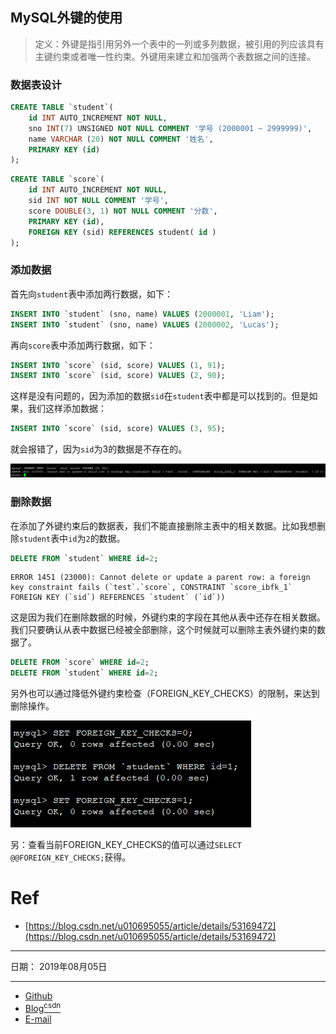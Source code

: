 ## MySQL外键的使用

> 定义：外键是指引用另外一个表中的一列或多列数据，被引用的列应该具有主键约束或者唯一性约束。外键用来建立和加强两个表数据之间的连接。

### 数据表设计

```sql
CREATE TABLE `student`(
    id INT AUTO_INCREMENT NOT NULL,
    sno INT(7) UNSIGNED NOT NULL COMMENT '学号 (2000001 ~ 2999999)',
    name VARCHAR (20) NOT NULL COMMENT '姓名',
    PRIMARY KEY (id)
);
```

```sql
CREATE TABLE `score`(
    id INT AUTO_INCREMENT NOT NULL,
    sid INT NOT NULL COMMENT '学号',
    score DOUBLE(3, 1) NOT NULL COMMENT '分数',
    PRIMARY KEY (id),
    FOREIGN KEY (sid) REFERENCES student( id )
);
```

### 添加数据

首先向`student`表中添加两行数据，如下：

```sql
INSERT INTO `student` (sno, name) VALUES (2000001, 'Liam');
INSERT INTO `student` (sno, name) VALUES (2000002, 'Lucas');
```

再向`score`表中添加两行数据，如下：

```sql
INSERT INTO `score` (sid, score) VALUES (1, 91);
INSERT INTO `score` (sid, score) VALUES (2, 90);
```

这样是没有问题的，因为添加的数据`sid`在`student`表中都是可以找到的。但是如果，我们这样添加数据：

```sql
INSERT INTO `score` (sid, score) VALUES (3, 95);
```
就会报错了，因为`sid`为3的数据是不存在的。

![](_image/20190805180547.png)

### 删除数据

在添加了外键约束后的数据表，我们不能直接删除主表中的相关数据。比如我想删除`student`表中`id`为`2`的数据。

```sql
DELETE FROM `student` WHERE id=2;
```

```
ERROR 1451 (23000): Cannot delete or update a parent row: a foreign key constraint fails (`test`.`score`, CONSTRAINT `score_ibfk_1` FOREIGN KEY (`sid`) REFERENCES `student` (`id`))
```

这是因为我们在删除数据的时候，外键约束的字段在其他从表中还存在相关数据。我们只要确认从表中数据已经被全部删除，这个时候就可以删除主表外键约束的数据了。

```sql
DELETE FROM `score` WHERE id=2;
DELETE FROM `student` WHERE id=2;
```

另外也可以通过降低外键约束检查（FOREIGN_KEY_CHECKS）的限制，来达到删除操作。

![](_image/20190805182043.png)

另：查看当前FOREIGN_KEY_CHECKS的值可以通过`SELECT @@FOREIGN_KEY_CHECKS;`获得。

# Ref

- [https://blog.csdn.net/u010695055/article/details/53169472](https://blog.csdn.net/u010695055/article/details/53169472)

-----

日期： 2019年08月05日

-----

- [Github](https://github.com/qwhai)
- [Blog<sup>csdn</sup>](https://qwhai.blog.csdn.net)
- [E-mail](return_zero0@163.com)
